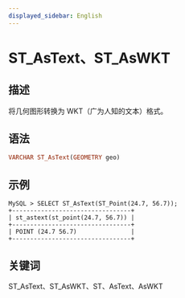 ```yaml
---
displayed_sidebar: English
---
```


# ST_AsText、ST_AsWKT

## 描述

将几何图形转换为 WKT（广为人知的文本）格式。

## 语法

```Haskell
VARCHAR ST_AsText(GEOMETRY geo)
```

## 示例

```Plain
MySQL > SELECT ST_AsText(ST_Point(24.7, 56.7));
+---------------------------------+
| st_astext(st_point(24.7, 56.7)) |
+---------------------------------+
| POINT (24.7 56.7)               |
+---------------------------------+
```

## 关键词

ST_AsText、ST_AsWKT、ST、AsText、AsWKT
